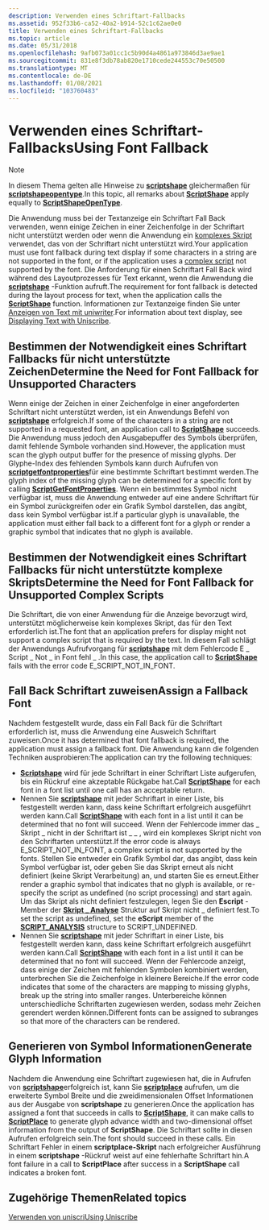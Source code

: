 ```yaml
---
description: Verwenden eines Schriftart-Fallbacks
ms.assetid: 952f33b6-ca52-40a2-b914-52c1c62ae0e0
title: Verwenden eines Schriftart-Fallbacks
ms.topic: article
ms.date: 05/31/2018
ms.openlocfilehash: 9afb073a01cc1c5b90d4a4861a973846d3ae9ae1
ms.sourcegitcommit: 831e8f3db78ab820e1710cede244553c70e50500
ms.translationtype: MT
ms.contentlocale: de-DE
ms.lasthandoff: 01/08/2021
ms.locfileid: "103760483"
---
```

# <a name="using-font-fallback"></a><span data-ttu-id="6ffd9-103">Verwenden eines Schriftart-Fallbacks</span><span class="sxs-lookup"><span data-stu-id="6ffd9-103">Using Font Fallback</span></span>

> [!Note]  
> <span data-ttu-id="6ffd9-104">In diesem Thema gelten alle Hinweise zu [**scriptshape**](/windows/desktop/api/Usp10/nf-usp10-scriptshape) gleichermaßen für [**scriptshapeopentype**](/windows/desktop/api/Usp10/nf-usp10-scriptshapeopentype).</span><span class="sxs-lookup"><span data-stu-id="6ffd9-104">In this topic, all remarks about [**ScriptShape**](/windows/desktop/api/Usp10/nf-usp10-scriptshape) apply equally to [**ScriptShapeOpenType**](/windows/desktop/api/Usp10/nf-usp10-scriptshapeopentype).</span></span>

 

<span data-ttu-id="6ffd9-105">Die Anwendung muss bei der Textanzeige ein Schriftart Fall Back verwenden, wenn einige Zeichen in einer Zeichenfolge in der Schriftart nicht unterstützt werden oder wenn die Anwendung ein [komplexes Skript](uniscribe-glossary.md) verwendet, das von der Schriftart nicht unterstützt wird.</span><span class="sxs-lookup"><span data-stu-id="6ffd9-105">Your application must use font fallback during text display if some characters in a string are not supported in the font, or if the application uses a [complex script](uniscribe-glossary.md) not supported by the font.</span></span> <span data-ttu-id="6ffd9-106">Die Anforderung für einen Schriftart Fall Back wird während des Layoutprozesses für Text erkannt, wenn die Anwendung die [**scriptshape**](/windows/desktop/api/Usp10/nf-usp10-scriptshape) -Funktion aufruft.</span><span class="sxs-lookup"><span data-stu-id="6ffd9-106">The requirement for font fallback is detected during the layout process for text, when the application calls the [**ScriptShape**](/windows/desktop/api/Usp10/nf-usp10-scriptshape) function.</span></span> <span data-ttu-id="6ffd9-107">Informationen zur Textanzeige finden Sie unter [Anzeigen von Text mit uniwriter](displaying-text-with-uniscribe.md).</span><span class="sxs-lookup"><span data-stu-id="6ffd9-107">For information about text display, see [Displaying Text with Uniscribe](displaying-text-with-uniscribe.md).</span></span>

## <a name="determine-the-need-for-font-fallback-for-unsupported-characters"></a><span data-ttu-id="6ffd9-108">Bestimmen der Notwendigkeit eines Schriftart Fallbacks für nicht unterstützte Zeichen</span><span class="sxs-lookup"><span data-stu-id="6ffd9-108">Determine the Need for Font Fallback for Unsupported Characters</span></span>

<span data-ttu-id="6ffd9-109">Wenn einige der Zeichen in einer Zeichenfolge in einer angeforderten Schriftart nicht unterstützt werden, ist ein Anwendungs Befehl von [**scriptshape**](/windows/desktop/api/Usp10/nf-usp10-scriptshape) erfolgreich.</span><span class="sxs-lookup"><span data-stu-id="6ffd9-109">If some of the characters in a string are not supported in a requested font, an application call to [**ScriptShape**](/windows/desktop/api/Usp10/nf-usp10-scriptshape) succeeds.</span></span> <span data-ttu-id="6ffd9-110">Die Anwendung muss jedoch den Ausgabepuffer des Symbols überprüfen, damit fehlende Symbole vorhanden sind.</span><span class="sxs-lookup"><span data-stu-id="6ffd9-110">However, the application must scan the glyph output buffer for the presence of missing glyphs.</span></span> <span data-ttu-id="6ffd9-111">Der Glyphe-Index des fehlenden Symbols kann durch Aufrufen von [**scriptgetfontproperties**](/windows/desktop/api/Usp10/nf-usp10-scriptgetfontproperties)für eine bestimmte Schriftart bestimmt werden.</span><span class="sxs-lookup"><span data-stu-id="6ffd9-111">The glyph index of the missing glyph can be determined for a specific font by calling [**ScriptGetFontProperties**](/windows/desktop/api/Usp10/nf-usp10-scriptgetfontproperties).</span></span> <span data-ttu-id="6ffd9-112">Wenn ein bestimmtes Symbol nicht verfügbar ist, muss die Anwendung entweder auf eine andere Schriftart für ein Symbol zurückgreifen oder ein Grafik Symbol darstellen, das angibt, dass kein Symbol verfügbar ist.</span><span class="sxs-lookup"><span data-stu-id="6ffd9-112">If a particular glyph is unavailable, the application must either fall back to a different font for a glyph or render a graphic symbol that indicates that no glyph is available.</span></span>

## <a name="determine-the-need-for-font-fallback-for-unsupported-complex-scripts"></a><span data-ttu-id="6ffd9-113">Bestimmen der Notwendigkeit eines Schriftart Fallbacks für nicht unterstützte komplexe Skripts</span><span class="sxs-lookup"><span data-stu-id="6ffd9-113">Determine the Need for Font Fallback for Unsupported Complex Scripts</span></span>

<span data-ttu-id="6ffd9-114">Die Schriftart, die von einer Anwendung für die Anzeige bevorzugt wird, unterstützt möglicherweise kein komplexes Skript, das für den Text erforderlich ist.</span><span class="sxs-lookup"><span data-stu-id="6ffd9-114">The font that an application prefers for display might not support a complex script that is required by the text.</span></span> <span data-ttu-id="6ffd9-115">In diesem Fall schlägt der Anwendungs Aufrufvorgang für [**scriptshape**](/windows/desktop/api/Usp10/nf-usp10-scriptshape) mit dem Fehlercode E \_ Script \_ Not \_ in Font fehl \_ .</span><span class="sxs-lookup"><span data-stu-id="6ffd9-115">In this case, the application call to [**ScriptShape**](/windows/desktop/api/Usp10/nf-usp10-scriptshape) fails with the error code E\_SCRIPT\_NOT\_IN\_FONT.</span></span>

## <a name="assign-a-fallback-font"></a><span data-ttu-id="6ffd9-116">Fall Back Schriftart zuweisen</span><span class="sxs-lookup"><span data-stu-id="6ffd9-116">Assign a Fallback Font</span></span>

<span data-ttu-id="6ffd9-117">Nachdem festgestellt wurde, dass ein Fall Back für die Schriftart erforderlich ist, muss die Anwendung eine Ausweich Schriftart zuweisen.</span><span class="sxs-lookup"><span data-stu-id="6ffd9-117">Once it has determined that font fallback is required, the application must assign a fallback font.</span></span> <span data-ttu-id="6ffd9-118">Die Anwendung kann die folgenden Techniken ausprobieren:</span><span class="sxs-lookup"><span data-stu-id="6ffd9-118">The application can try the following techniques:</span></span>

-   <span data-ttu-id="6ffd9-119">[**Scriptshape**](/windows/desktop/api/Usp10/nf-usp10-scriptshape) wird für jede Schriftart in einer Schriftart Liste aufgerufen, bis ein Rückruf eine akzeptable Rückgabe hat.</span><span class="sxs-lookup"><span data-stu-id="6ffd9-119">Call [**ScriptShape**](/windows/desktop/api/Usp10/nf-usp10-scriptshape) for each font in a font list until one call has an acceptable return.</span></span>
-   <span data-ttu-id="6ffd9-120">Nennen Sie [**scriptshape**](/windows/desktop/api/Usp10/nf-usp10-scriptshape) mit jeder Schriftart in einer Liste, bis festgestellt werden kann, dass keine Schriftart erfolgreich ausgeführt werden kann.</span><span class="sxs-lookup"><span data-stu-id="6ffd9-120">Call [**ScriptShape**](/windows/desktop/api/Usp10/nf-usp10-scriptshape) with each font in a list until it can be determined that no font will succeed.</span></span> <span data-ttu-id="6ffd9-121">Wenn der Fehlercode immer das \_ Skript \_ nicht in der Schriftart ist \_ \_ , wird ein komplexes Skript nicht von den Schriftarten unterstützt.</span><span class="sxs-lookup"><span data-stu-id="6ffd9-121">If the error code is always E\_SCRIPT\_NOT\_IN\_FONT, a complex script is not supported by the fonts.</span></span> <span data-ttu-id="6ffd9-122">Stellen Sie entweder ein Grafik Symbol dar, das angibt, dass kein Symbol verfügbar ist, oder geben Sie das Skript erneut als nicht definiert (keine Skript Verarbeitung) an, und starten Sie es erneut.</span><span class="sxs-lookup"><span data-stu-id="6ffd9-122">Either render a graphic symbol that indicates that no glyph is available, or re-specify the script as undefined (no script processing) and start again.</span></span> <span data-ttu-id="6ffd9-123">Um das Skript als nicht definiert festzulegen, legen Sie den **Escript** -Member der [**Skript \_ Analyse**](/windows/win32/api/usp10/ns-usp10-script_analysis) Struktur auf Skript nicht \_ definiert fest.</span><span class="sxs-lookup"><span data-stu-id="6ffd9-123">To set the script as undefined, set the **eScript** member of the [**SCRIPT\_ANALYSIS**](/windows/win32/api/usp10/ns-usp10-script_analysis) structure to SCRIPT\_UNDEFINED.</span></span>
-   <span data-ttu-id="6ffd9-124">Nennen Sie [**scriptshape**](/windows/desktop/api/Usp10/nf-usp10-scriptshape) mit jeder Schriftart in einer Liste, bis festgestellt werden kann, dass keine Schriftart erfolgreich ausgeführt werden kann.</span><span class="sxs-lookup"><span data-stu-id="6ffd9-124">Call [**ScriptShape**](/windows/desktop/api/Usp10/nf-usp10-scriptshape) with each font in a list until it can be determined that no font will succeed.</span></span> <span data-ttu-id="6ffd9-125">Wenn der Fehlercode anzeigt, dass einige der Zeichen mit fehlenden Symbolen kombiniert werden, unterbrechen Sie die Zeichenfolge in kleinere Bereiche.</span><span class="sxs-lookup"><span data-stu-id="6ffd9-125">If the error code indicates that some of the characters are mapping to missing glyphs, break up the string into smaller ranges.</span></span> <span data-ttu-id="6ffd9-126">Unterbereiche können unterschiedliche Schriftarten zugewiesen werden, sodass mehr Zeichen gerendert werden können.</span><span class="sxs-lookup"><span data-stu-id="6ffd9-126">Different fonts can be assigned to subranges so that more of the characters can be rendered.</span></span>

## <a name="generate-glyph-information"></a><span data-ttu-id="6ffd9-127">Generieren von Symbol Informationen</span><span class="sxs-lookup"><span data-stu-id="6ffd9-127">Generate Glyph Information</span></span>

<span data-ttu-id="6ffd9-128">Nachdem die Anwendung eine Schriftart zugewiesen hat, die in Aufrufen von [**scriptshape**](/windows/desktop/api/Usp10/nf-usp10-scriptshape)erfolgreich ist, kann Sie [**scriptplace**](/windows/desktop/api/Usp10/nf-usp10-scriptplace) aufrufen, um die erweiterte Symbol Breite und die zweidimensionalen Offset Informationen aus der Ausgabe von **scriptshape** zu generieren.</span><span class="sxs-lookup"><span data-stu-id="6ffd9-128">Once the application has assigned a font that succeeds in calls to [**ScriptShape**](/windows/desktop/api/Usp10/nf-usp10-scriptshape), it can make calls to [**ScriptPlace**](/windows/desktop/api/Usp10/nf-usp10-scriptplace) to generate glyph advance width and two-dimensional offset information from the output of **ScriptShape**.</span></span> <span data-ttu-id="6ffd9-129">Die Schriftart sollte in diesen Aufrufen erfolgreich sein.</span><span class="sxs-lookup"><span data-stu-id="6ffd9-129">The font should succeed in these calls.</span></span> <span data-ttu-id="6ffd9-130">Ein Schriftart Fehler in einem **scriptplace-Skript** nach erfolgreicher Ausführung in einem **scriptshape** -Rückruf weist auf eine fehlerhafte Schriftart hin.</span><span class="sxs-lookup"><span data-stu-id="6ffd9-130">A font failure in a call to **ScriptPlace** after success in a **ScriptShape** call indicates a broken font.</span></span>

## <a name="related-topics"></a><span data-ttu-id="6ffd9-131">Zugehörige Themen</span><span class="sxs-lookup"><span data-stu-id="6ffd9-131">Related topics</span></span>

<dl> <dt>

[<span data-ttu-id="6ffd9-132">Verwenden von uniscri</span><span class="sxs-lookup"><span data-stu-id="6ffd9-132">Using Uniscribe</span></span>](using-uniscribe.md)
</dt> </dl>

 

 



